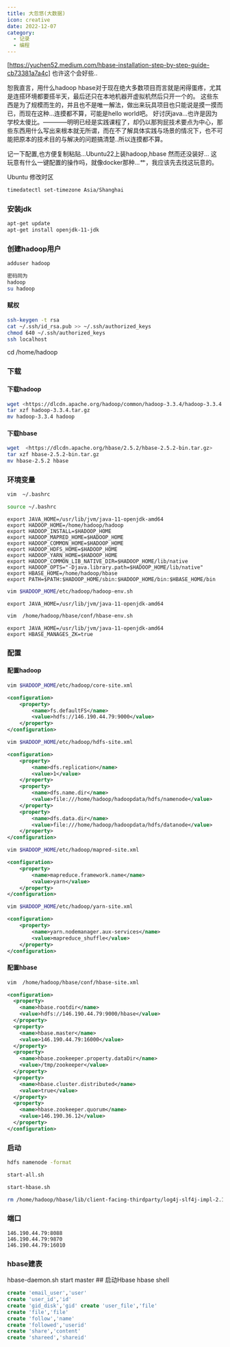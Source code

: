 ```yaml
---
title: 大忽悠(大数据)
icon: creative
date: 2022-12-07
category:
  - 记录
  - 编程
---
```

[https://yuchen52.medium.com/hbase-installation-step-by-step-guide-cb73381a7a4c]
也许这个会好些..

恕我直言，用什么hadoop hbase对于现在绝大多数项目而言就是闲得蛋疼，尤其是连搭环境都要搭半天，最后还只在本地机器开虚拟机然后只开一个的。
这些东西是为了规模而生的，并且也不是唯一解法，做出来玩具项目也只能说是摸一摸而已，而现在这种...连摸都不算，可能是hello world吧。
好讨厌java...也许是因为学校太傻比。————明明已经是实践课程了，却仍以那狗屁技术要点为中心，那些东西用什么写出来根本就无所谓，而在不了解具体实践与场景的情况下，也不可能把原本的技术目的与解决的问题搞清楚..所以连摸都不算。

记一下配置,也方便复制粘贴...Ubuntu22上装hadoop,hbase
然而还没装好...
这玩意有什么一键配置的操作吗，就像docker那种...艹，我应该先去找这玩意的。

Ubuntu 修改时区

```sh
timedatectl set-timezone Asia/Shanghai
```

### 安装jdk

```sh
apt-get update
apt-get install openjdk-11-jdk
```

### 创建hadoop用户

```sh
adduser hadoop
```

```sh
密码同为
hadoop
su hadoop
```

#### 赋权

```sh
ssh-keygen -t rsa  
cat ~/.ssh/id_rsa.pub >> ~/.ssh/authorized_keys
chmod 640 ~/.ssh/authorized_keys  
ssh localhost
```

cd /home/hadoop

### 下载

#### 下载hadoop

```sh
wget <https://dlcdn.apache.org/hadoop/common/hadoop-3.3.4/hadoop-3.3.4.tar.gz>
tar xzf hadoop-3.3.4.tar.gz
mv hadoop-3.3.4 hadoop
```

#### 下载hbase

```sh
wget  <https://dlcdn.apache.org/hbase/2.5.2/hbase-2.5.2-bin.tar.gz>
tar xzf hbase-2.5.2-bin.tar.gz
mv hbase-2.5.2 hbase
```

### 环境变量

```sh
vim  ~/.bashrc
```

```sh
source ~/.bashrc
```

```env
export JAVA_HOME=/usr/lib/jvm/java-11-openjdk-amd64
export HADOOP_HOME=/home/hadoop/hadoop
export HADOOP_INSTALL=$HADOOP_HOME
export HADOOP_MAPRED_HOME=$HADOOP_HOME
export HADOOP_COMMON_HOME=$HADOOP_HOME
export HADOOP_HDFS_HOME=$HADOOP_HOME
export HADOOP_YARN_HOME=$HADOOP_HOME
export HADOOP_COMMON_LIB_NATIVE_DIR=$HADOOP_HOME/lib/native
export HADOOP_OPTS="-Djava.library.path=$HADOOP_HOME/lib/native"
export HBASE_HOME=/home/hadoop/hbase
export PATH=$PATH:$HADOOP_HOME/sbin:$HADOOP_HOME/bin:$HBASE_HOME/bin
```

```sh
vim $HADOOP_HOME/etc/hadoop/hadoop-env.sh
```

```env
export JAVA_HOME=/usr/lib/jvm/java-11-openjdk-amd64
```

```sh
vim  /home/hadoop/hbase/conf/hbase-env.sh
```

```env
export JAVA_HOME=/usr/lib/jvm/java-11-openjdk-amd64
export HBASE_MANAGES_ZK=true
```

### 配置

#### 配置hadoop

```sh
vim $HADOOP_HOME/etc/hadoop/core-site.xml
```

```xml
<configuration>
    <property>
        <name>fs.defaultFS</name>
        <value>hdfs://146.190.44.79:9000</value>
    </property>
</configuration>
```

```sh
vim $HADOOP_HOME/etc/hadoop/hdfs-site.xml
```

```xml
<configuration>
    <property>
        <name>dfs.replication</name>
        <value>1</value>
    </property>
    <property>
        <name>dfs.name.dir</name>
        <value>file:///home/hadoop/hadoopdata/hdfs/namenode</value>
    </property>
    <property>
        <name>dfs.data.dir</name>
        <value>file:///home/hadoop/hadoopdata/hdfs/datanode</value>
    </property>
</configuration>
```

```sh
vim $HADOOP_HOME/etc/hadoop/mapred-site.xml
```

```xml
<configuration>
    <property>
        <name>mapreduce.framework.name</name>
        <value>yarn</value>
    </property>
</configuration>
```

```sh
vim $HADOOP_HOME/etc/hadoop/yarn-site.xml
```

```xml
<configuration>
    <property>
        <name>yarn.nodemanager.aux-services</name>
        <value>mapreduce_shuffle</value>
    </property>
</configuration>

```

#### 配置hbase

```sh
vim  /home/hadoop/hbase/conf/hbase-site.xml
```

```xml
<configuration>
  <property>
    <name>hbase.rootdir</name>
    <value>hdfs://146.190.44.79:9000/hbase</value>
  </property>
  <property>
    <name>hbase.master</name>
    <value>146.190.44.79:16000</value>
  </property>
  <property>
    <name>hbase.zookeeper.property.dataDir</name>
    <value>/tmp/zookeeper</value>
  </property>
  <property>
    <name>hbase.cluster.distributed</name>
    <value>true</value>
  </property>
  <property>
    <name>hbase.zookeeper.quorum</name>
    <value>146.190.36.12</value>
  </property>
</configuration>
```

### 启动

```sh
hdfs namenode -format  
```

```sh
start-all.sh
```

```sh
start-hbase.sh
```

```sh
rm /home/hadoop/hbase/lib/client-facing-thirdparty/log4j-slf4j-impl-2.17.2.jar
```

### 端口

```port
146.190.44.79:8088
146.190.44.79:9870
146.190.44.79:16010
```

### hbase建表

hbase-daemon.sh start master ## 启动Hbase
hbase shell

```sql
create 'email_user','user'
create 'user_id','id'
create 'gid_disk','gid' create 'user_file','file'
create 'file','file'
create 'follow','name'
create 'followed','userid'
create 'share','content'
create 'shareed','shareid'
```